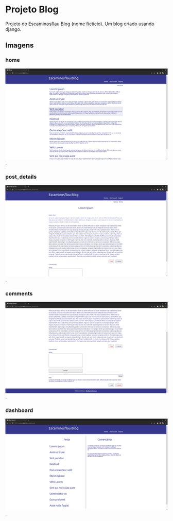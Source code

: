# Projeto Blog
Projeto do Escaminosflau Blog (nome fictício). Um blog criado usando django.

## Imagens

### home
![Imagem de home](./readme-images/home.png).

### post_details
![Imagem de post_details](./readme-images/post_details.png).

### comments
![Imagem de comments](./readme-images/comments.png).

### dashboard
![Imagem de dashboard](./readme-images/dashboard.png).
